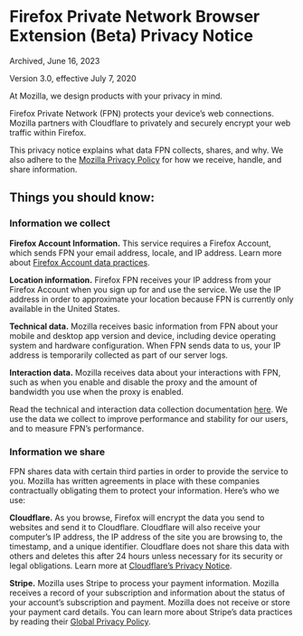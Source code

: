 Firefox Private Network Browser Extension (Beta) Privacy Notice
===============================================================

Archived, June 16, 2023

Version 3.0, effective July 7, 2020

At Mozilla, we design products with your privacy in mind.

Firefox Private Network (FPN) protects your device’s web connections. Mozilla partners with Cloudflare to privately and securely encrypt your web traffic within Firefox.

This privacy notice explains what data FPN collects, shares, and why. We also adhere to the [Mozilla Privacy Policy](https://www.mozilla.org/en-US/privacy/) for how we receive, handle, and share information.

Things you should know:
-----------------------

### Information we collect

**Firefox Account Information.** This service requires a Firefox Account, which sends FPN your email address, locale, and IP address. Learn more about [Firefox Account data practices](https://www.mozilla.org/en-US/privacy/firefox/#firefox-accounts).

**Location information.** Firefox FPN receives your IP address from your Firefox Account when you sign up for and use the service. We use the IP address in order to approximate your location because FPN is currently only available in the United States.

**Technical data.** Mozilla receives basic information from FPN about your mobile and desktop app version and device, including device operating system and hardware configuration. When FPN sends data to us, your IP address is temporarily collected as part of our server logs.

**Interaction data.** Mozilla receives data about your interactions with FPN, such as when you enable and disable the proxy and the amount of bandwidth you use when the proxy is enabled.

Read the technical and interaction data collection documentation [here](https://github.com/mozilla/secure-proxy/blob/master/docs/metrics.md). We use the data we collect to improve performance and stability for our users, and to measure FPN’s performance.

### Information we share

FPN shares data with certain third parties in order to provide the service to you. Mozilla has written agreements in place with these companies contractually obligating them to protect your information. Here’s who we use:

**Cloudflare.** As you browse, Firefox will encrypt the data you send to websites and send it to Cloudflare. Cloudflare will also receive your computer’s IP address, the IP address of the site you are browsing to, the timestamp, and a unique identifier. Cloudflare does not share this data with others and deletes this after 24 hours unless necessary for its security or legal obligations. Learn more at [Cloudflare’s Privacy Notice](https://www.cloudflare.com/mozilla/firefox-private-network-privacy-notice/).

**Stripe.** Mozilla uses Stripe to process your payment information. Mozilla receives a record of your subscription and information about the status of your account’s subscription and payment. Mozilla does not receive or store your payment card details. You can learn more about Stripe’s data practices by reading their [Global Privacy Policy](https://stripe.com/privacy).